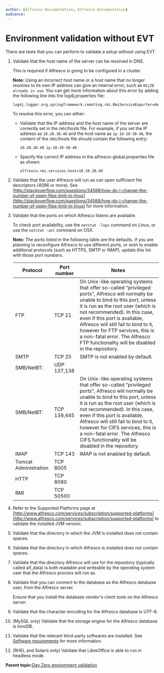 ```yaml
---
author: [Alfresco Documentation, Alfresco Documentation]
audience: 
---
```


# Environment validation without EVT

There are tests that you can perform to validate a setup without using EVT.

1.  Validate that the host name of the server can be resolved in DNS.

    This is required if Alfresco is going to be configured in a cluster.

    **Note:** Using an incorrect host name or a host name that no longer resolves to its own IP address can give an internal error, such as `ObjID already in use`. You can get more information about this error by adding the following line into the log4j.properties file:

    ```
    log4j.logger.org.springframework.remoting.rmi.RmiServiceExporter=debug
    ```

    To resolve this error, you can either:

    -   Validate that the IP address and the host name of the server are correctly set in the /etc/hosts file. For example, if you set the IP address as `10.20.30.40` and the host name as `ip-10-20-30-40`, the content of the /etc/hosts file should contain the following entry:

        ```
        10.20.30.40 ip-10-20-30-40 
        ```

    -   Specify the correct IP address in the alfresco-global.properties file as shown:

        ```
        alfresco.rmi.services.host=10.20.30.40
        ```

2.  Validate that the user Alfresco will run as can open sufficient file descriptors \(4096 or more\). See [http://stackoverflow.com/questions/34588/how-do-i-change-the-number-of-open-files-limit-in-linux](http://stackoverflow.com/questions/34588/how-do-i-change-the-number-of-open-files-limit-in-linux) for more information.

3.  Validate that the ports on which Alfresco listens are available.

    To check port availability, use the `netstat -lnpv` command on Linux, or use the `netstat -anl` command on OSX.

    **Note:** The ports listed in the following table are the defaults. If you are planning to reconfigure Alfresco to use different ports, or wish to enable additional protocols \(such as HTTPS, SMTP or IMAP\), update this list with those port numbers.

    |Protocol|Port number|Notes|
    |--------|-----------|-----|
    |FTP|TCP 21|On Unix-like operating systems that offer so-called “privileged ports”, Alfresco will normally be unable to bind to this port, unless it is run as the root user \(which is not recommended\). In this case, even if this port is available, Alfresco will still fail to bind to it, however for FTP services, this is a non-fatal error. The Alfresco FTP functionality will be disabled in the repository.|
    |SMTP|TCP 25|SMTP is not enabled by default.|
    |SMB/NetBT:|UDP 137,138||
    |SMB/NetBT:|TCP 139,445|On Unix-like operating systems that offer so-called “privileged ports”, Alfresco will normally be unable to bind to this port, unless it is run as the root user \(which is not recommended\). In this case, even if this port is available, Alfresco will still fail to bind to it, however for CIFS services, this is a non-fatal error. The Alfresco CIFS functionality will be disabled in the repository.|
    |IMAP|TCP 143|IMAP is not enabled by default.|
    |Tomcat Administration|TCP 8005||
    |HTTP|TCP 8080||
    |RMI|TCP 50500||

4.  Refer to the Supported Platforms page at [http://www.alfresco.com/services/subscription/supported-platforms](http://www.alfresco.com/services/subscription/supported-platforms) to validate the installed JVM version.

5.  Validate that the directory in which the JVM is installed does not contain spaces.

6.  Validate that the directory in which Alfresco is installed does not contain spaces.

7.  Validate that the directory Alfresco will use for the repository \(typically called alf\_data\) is both readable and writeable by the operating system user that the Alfresco process will run as.

8.  Validate that you can connect to the database as the Alfresco database user, from the Alfresco server.

    Ensure that you install the database vendor's client tools on the Alfresco server.

9.  Validate that the character encoding for the Alfresco database is UTF-8.

10. \(MySQL only\) Validate that the storage engine for the Alfresco database is InnoDB.

11. Validate that the relevant third-party softwares are installed. See [Software requirements](../concepts/prereq-install.md) for more information.

12. \(RHEL and Solaris only\) Validate that LibreOffice is able to run in headless mode.


**Parent topic:**[Day Zero environment validation](../concepts/zeroday-environment-intro.md)


